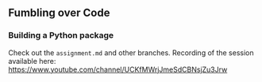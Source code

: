 ## Fumbling over Code
### Building a Python package

Check out the `assignment.md` and other branches. Recording of the session available here: https://www.youtube.com/channel/UCKfMWrjJmeSdCBNsjZu3Jrw
